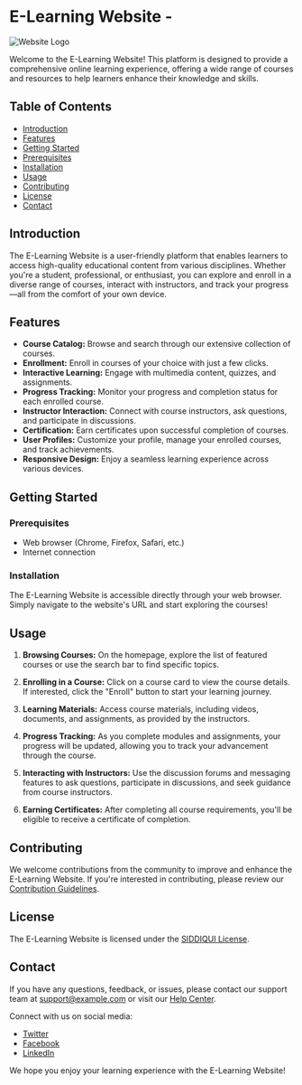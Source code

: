 
# E-Learning Website -

![Website Logo](link_to_logo.png)

Welcome to the E-Learning Website! This platform is designed to provide a comprehensive online learning experience, offering a wide range of courses and resources to help learners enhance their knowledge and skills.

## Table of Contents

- [Introduction](#introduction)
- [Features](#features)
- [Getting Started](#getting-started)
- [Prerequisites](#prerequisites)
- [Installation](#installation)
- [Usage](#usage)
- [Contributing](#contributing)
- [License](#license)
- [Contact](#contact)

## Introduction

The E-Learning Website is a user-friendly platform that enables learners to access high-quality educational content from various disciplines. Whether you're a student, professional, or enthusiast, you can explore and enroll in a diverse range of courses, interact with instructors, and track your progress—all from the comfort of your own device.

## Features

- **Course Catalog:** Browse and search through our extensive collection of courses.
- **Enrollment:** Enroll in courses of your choice with just a few clicks.
- **Interactive Learning:** Engage with multimedia content, quizzes, and assignments.
- **Progress Tracking:** Monitor your progress and completion status for each enrolled course.
- **Instructor Interaction:** Connect with course instructors, ask questions, and participate in discussions.
- **Certification:** Earn certificates upon successful completion of courses.
- **User Profiles:** Customize your profile, manage your enrolled courses, and track achievements.
- **Responsive Design:** Enjoy a seamless learning experience across various devices.

## Getting Started

### Prerequisites

- Web browser (Chrome, Firefox, Safari, etc.)
- Internet connection

### Installation

The E-Learning Website is accessible directly through your web browser. Simply navigate to the website's URL and start exploring the courses!

## Usage

1. **Browsing Courses:** On the homepage, explore the list of featured courses or use the search bar to find specific topics.

2. **Enrolling in a Course:** Click on a course card to view the course details. If interested, click the "Enroll" button to start your learning journey.

3. **Learning Materials:** Access course materials, including videos, documents, and assignments, as provided by the instructors.

4. **Progress Tracking:** As you complete modules and assignments, your progress will be updated, allowing you to track your advancement through the course.

5. **Interacting with Instructors:** Use the discussion forums and messaging features to ask questions, participate in discussions, and seek guidance from course instructors.

6. **Earning Certificates:** After completing all course requirements, you'll be eligible to receive a certificate of completion.

## Contributing

We welcome contributions from the community to improve and enhance the E-Learning Website. If you're interested in contributing, please review our [Contribution Guidelines](CONTRIBUTING.md).

## License

The E-Learning Website is licensed under the [SIDDIQUI License](LICENSE).

## Contact

If you have any questions, feedback, or issues, please contact our support team at support@example.com or visit our [Help Center](link_to_help_center).

Connect with us on social media:
- [Twitter](https://twitter.com/)
- [Facebook](https://www.facebook.com/harushhAedil)
- [LinkedIn](https://www.linkedin.com/in/adilsiddiqui70786)

We hope you enjoy your learning experience with the E-Learning Website!
